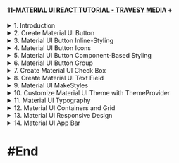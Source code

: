 #### [11-MATERIAL UI REACT TUTORIAL - TRAVESY MEDIA](/courses/others/11.md) +

<details>
  <summary>1. Introduction </summary>

# Introduction

<img width="1344" alt="image" src="https://github.com/omeatai/My-Tutorials/assets/32337103/61bd7701-2a72-4826-bd5e-a55fe33b2612">
<img width="1026" alt="image" src="https://github.com/omeatai/My-Tutorials/assets/32337103/31695dc4-2560-428d-9b40-9604ca753385">
<img width="1026" alt="image" src="https://github.com/omeatai/My-Tutorials/assets/32337103/cad3eb75-86cf-40cb-addb-cda30d283517">
<img width="1344" alt="image" src="https://github.com/omeatai/My-Tutorials/assets/32337103/ef083f5e-2c47-4d28-8742-978937b83af1">

# Install React App

```jsbs
npx create-react-app material-ui-react-tutorial
yarn create react-app material-ui-react-tutorial
```

# Install Material UI Core

```jsbs
npm install @mui/material @emotion/react @emotion/styled
yarn add @mui/material @emotion/react @emotion/styled
```

# Install Material UI Icons

```jsbs
npm install @mui/icons-material
yarn add @mui/icons-material
```

# Start React App

```jsbs
npm start
yarn start
```

### MUI/material-ui-react-tutorial/src/index.js:

```js
import React from "react";
import ReactDOM from "react-dom/client";
import "./index.css";
import App from "./App";

const root = ReactDOM.createRoot(document.getElementById("root"));
root.render(
  <React.StrictMode>
    <App />
  </React.StrictMode>
);
```

### MUI/material-ui-react-tutorial/src/App.js:

```js
import logo from "./logo.svg";
import "./App.css";

function App() {
  return (
    <div className="App">
      <header className="App-header">
        <img src={logo} className="App-logo" alt="logo" />
      </header>
    </div>
  );
}

export default App;
```

# #End </details>

<details>
  <summary>2. Create Material UI Button </summary>

# Create Material UI Button

<img width="1023" alt="image" src="https://github.com/omeatai/My-Tutorials/assets/32337103/6253df89-9c11-479e-beb4-691673932be2">
<img width="1343" alt="image" src="https://github.com/omeatai/My-Tutorials/assets/32337103/c6137890-0da2-4af8-afeb-9f52a8057382">

### MUI/material-ui-react-tutorial/src/App.js:

```js
import logo from "./logo.svg";
import "./App.css";
import Button from "@mui/material/Button";

function App() {
  return (
    <div className="App">
      <header className="App-header">
        <Button
          href="#"
          onClick={() => {
            alert("clicked");
          }}
          variant="contained" // contained | outlined
          size="large" // large | medium | small
          color="success" // success | warning | info | error | primary | secondary | inherit
        >
          Hello World
        </Button>
        <img src={logo} className="App-logo" alt="logo" />
      </header>
    </div>
  );
}

export default App;
```

# #End </details>

<details>
  <summary>3. Material UI Button Inline-Styling </summary>

# Material UI Button Inline-Styling

<img width="1023" alt="image" src="https://github.com/omeatai/My-Tutorials/assets/32337103/c9d80185-aefe-48bb-843c-6a94981022e3">
<img width="1341" alt="image" src="https://github.com/omeatai/My-Tutorials/assets/32337103/ea858e20-4ce8-4792-ab14-f4b0bb2e9fa8">

### MUI/material-ui-react-tutorial/src/App.js:

```js
import logo from "./logo.svg";
import "./App.css";
import Button from "@mui/material/Button";

function App() {
  return (
    <div className="App">
      <header className="App-header">
        <Button
          href="#"
          onClick={() => {
            alert("clicked");
          }}
          variant="contained" // contained | outlined
          size="large" // large | medium | small
          color="success" // success | warning | info | error | primary | secondary | inherit
          style={{
            backgroundColor: "black",
            color: "#fff",
            border: "5px solid dodgerBlue",
            borderRadius: "10px",
            fontWeight: "700",
          }}
        >
          Hello World
        </Button>

        <img src={logo} className="App-logo" alt="logo" />
      </header>
    </div>
  );
}

export default App;
```

# #End </details>

<details>
  <summary>4. Material UI Button Icons </summary>

# Material UI Button Icons

<img width="1341" alt="image" src="https://github.com/omeatai/My-Tutorials/assets/32337103/db258127-f941-43fc-8c22-57c4b5b36ee4">
<img width="1341" alt="image" src="https://github.com/omeatai/My-Tutorials/assets/32337103/54963dcf-6c1d-40f1-ae13-2bdaccdf78a9">
<img width="1024" alt="image" src="https://github.com/omeatai/My-Tutorials/assets/32337103/c9f5007b-0031-4da1-b15b-dd6633cba1a6">
<img width="1341" alt="image" src="https://github.com/omeatai/My-Tutorials/assets/32337103/42eeb520-b0a7-42cf-97f5-491a84e1804a">

### MUI/material-ui-react-tutorial/src/App.js:

```js
import logo from "./logo.svg";
import "./App.css";
import Button from "@mui/material/Button";
import DeleteIcon from "@mui/icons-material/Delete";
import SendIcon from "@mui/icons-material/Send";
import Stack from "@mui/material/Stack";

function App() {
  return (
    <div className="App">
      <header className="App-header">
        <Button
          href="#"
          onClick={() => {
            alert("clicked");
          }}
          variant="contained" // contained | outlined
          size="large" // large | medium | small
          color="success" // success | warning | info | error | primary | secondary | inherit
          style={{
            backgroundColor: "black",
            color: "#fff",
            border: "5px solid dodgerBlue",
            borderRadius: "10px",
            fontWeight: "700",
          }}
        >
          Hello World
        </Button>
        <Stack direction="row" spacing={2} style={{ marginTop: "20px" }}>
          <Button variant="outlined" color="error" startIcon={<DeleteIcon />}>
            Delete
          </Button>
          <Button variant="contained" endIcon={<SendIcon />}>
            Send
          </Button>
        </Stack>

        <img src={logo} className="App-logo" alt="logo" />
      </header>
    </div>
  );
}

export default App;
```

# #End </details>

<details>
  <summary>5. Material UI Button Component-Based Styling </summary>

# Material UI Button Component-Based Styling

<img width="1024" alt="image" src="https://github.com/omeatai/My-Tutorials/assets/32337103/3ad23131-57b8-498d-a8ac-93e8f8c2a456">
<img width="1344" alt="image" src="https://github.com/omeatai/My-Tutorials/assets/32337103/7960d0f5-6add-4d8e-86f8-cde2d23c5b98">

### MUI/material-ui-react-tutorial/src/App.js:

```js
import logo from "./logo.svg";
import "./App.css";
import Button from "@mui/material/Button";
import DeleteIcon from "@mui/icons-material/Delete";
import SendIcon from "@mui/icons-material/Send";
import Stack from "@mui/material/Stack";
import { styled } from "@mui/material/styles";

const StartButton = styled(Button)({
  boxShadow: "none",
  textTransform: "none",
  fontSize: 24,
  fontWeight: "700",
  padding: "6px 12px",
  border: "1px solid",
  lineHeight: 1.5,
  color: "white",
  backgroundColor: "#30648e",
  borderColor: "#30648e",
  borderRadius: "10px",
  fontFamily: [
    "-apple-system",
    "BlinkMacSystemFont",
    '"Segoe UI"',
    "Roboto",
    '"Helvetica Neue"',
    "Arial",
    "sans-serif",
    '"Apple Color Emoji"',
    '"Segoe UI Emoji"',
    '"Segoe UI Symbol"',
  ].join(","),
  "&:hover": {
    backgroundColor: "#204640",
    borderColor: "#204640",
    boxShadow: "none",
  },
  "&:active": {
    boxShadow: "none",
    backgroundColor: "#204640",
    borderColor: "#204640",
  },
  "&:focus": {
    boxShadow: "0 0 0 0.2rem rgba(32, 70, 64,.5)",
  },
});

function App() {
  return (
    <div className="App">
      <header className="App-header">
        <StartButton variant="contained">Hello World</StartButton>
        <Stack direction="row" spacing={2} style={{ marginTop: "20px" }}>
          <Button variant="outlined" color="error" startIcon={<DeleteIcon />}>
            Delete
          </Button>
          <Button variant="contained" endIcon={<SendIcon />}>
            Send
          </Button>
        </Stack>
        <img src={logo} className="App-logo" alt="logo" />
      </header>
    </div>
  );
}

export default App;
```

# #End </details>

<details>
  <summary>6. Material UI Button Group </summary>

# Material UI Button Group

<img width="1342" alt="image" src="https://github.com/omeatai/My-Tutorials/assets/32337103/2a78ce90-c4e1-4ac7-ad9d-152b36539e20">
<img width="1025" alt="image" src="https://github.com/omeatai/My-Tutorials/assets/32337103/5883dbd6-a474-4ac3-964a-b0e0341a81e9">
<img width="1342" alt="image" src="https://github.com/omeatai/My-Tutorials/assets/32337103/a3720d9a-fdd4-4ebf-b925-aa8955264a3e">

### MUI/material-ui-react-tutorial/src/App.js:

```js
import logo from "./logo.svg";
import "./App.css";
import Button from "@mui/material/Button";
import ButtonGroup from "@mui/material/ButtonGroup";
import SaveIcon from "@mui/icons-material/Save";
import DeleteIcon from "@mui/icons-material/Delete";

function App() {
  return (
    <div className="App">
      <header className="App-header">
        <ButtonGroup variant="contained">
          <Button startIcon={<SaveIcon />} size="large" color="success">
            Save
          </Button>
          <Button startIcon={<DeleteIcon />} size="large" color="error">
            Discard
          </Button>
        </ButtonGroup>
        <img src={logo} className="App-logo" alt="logo" />
      </header>
    </div>
  );
}

export default App;
```

# #End </details>

<details>
  <summary>7. Create Material UI Check Box </summary>

# Create Material UI Check Box

<img width="1228" alt="image" src="https://github.com/omeatai/My-Tutorials/assets/32337103/c066d6d8-5fbc-4386-a6ce-01691956cc11">
<img width="1228" alt="image" src="https://github.com/omeatai/My-Tutorials/assets/32337103/29f6033f-bc8d-4c7b-b542-e629473e7dac">
<img width="1228" alt="image" src="https://github.com/omeatai/My-Tutorials/assets/32337103/98a2ddf9-204e-46b1-ab87-dfd712527198">
<img width="1021" alt="image" src="https://github.com/omeatai/My-Tutorials/assets/32337103/5000ab76-6d25-4cf3-b072-d1a87acb6b7b">
<img width="1227" alt="image" src="https://github.com/omeatai/My-Tutorials/assets/32337103/a8c56100-08ad-48ec-8ad0-e7facab45f62">

### MUI/material-ui-react-tutorial/src/App.js:

```js
import React, { useState } from "react";
import logo from "./logo.svg";
import "./App.css";
import Button from "@mui/material/Button";
import ButtonGroup from "@mui/material/ButtonGroup";
import SaveIcon from "@mui/icons-material/Save";
import DeleteIcon from "@mui/icons-material/Delete";
import Checkbox from "@mui/material/Checkbox";
import FormGroup from "@mui/material/FormGroup";
import FormControlLabel from "@mui/material/FormControlLabel";

function CheckboxExample() {
  const [checked, setChecked] = useState(true);
  return (
    <div>
      <FormGroup>
        <FormControlLabel
          control={
            <Checkbox
              checked={checked}
              size="large"
              icon={<SaveIcon style={{ color: "dodgerBlue" }} />}
              checkedIcon={<DeleteIcon style={{ color: "red" }} />}
              onChange={(e) => setChecked(e.target.checked)}
              inputProps={{ "aria-label": "secondary checkbox" }}
            />
          }
          label="Testing Checkbox"
        />
        <FormControlLabel required control={<Checkbox />} label="Required" />
        <FormControlLabel disabled control={<Checkbox />} label="Disabled" />
      </FormGroup>
    </div>
  );
}

function App() {
  return (
    <div className="App">
      <header className="App-header">
        <CheckboxExample />
        <ButtonGroup variant="contained">
          <Button startIcon={<SaveIcon />} size="large" color="success">
            Save
          </Button>
          <Button startIcon={<DeleteIcon />} size="large" color="error">
            Discard
          </Button>
        </ButtonGroup>
        <img src={logo} className="App-logo" alt="logo" />
      </header>
    </div>
  );
}

export default App;
```

# #End </details>

<details>
  <summary>8. Create Material UI Text Field </summary>

# Create Material UI Text Field

<img width="1227" alt="image" src="https://github.com/omeatai/My-Tutorials/assets/32337103/706fc55c-1c4b-40c4-8187-a83f7ca491a7">
<img width="1024" alt="image" src="https://github.com/omeatai/My-Tutorials/assets/32337103/2f38a00f-d20c-4a64-b973-0e915a5e6acf">
<img width="1024" alt="image" src="https://github.com/omeatai/My-Tutorials/assets/32337103/17c3734c-4af6-4b69-a170-27a80a50c0b0">
<img width="1023" alt="image" src="https://github.com/omeatai/My-Tutorials/assets/32337103/9fe4b6de-0ea4-45b4-bda8-54b14ce8c117">
<img width="1226" alt="image" src="https://github.com/omeatai/My-Tutorials/assets/32337103/5b64d549-f732-469d-ac0e-142cd22c4378">

### MUI/material-ui-react-tutorial/src/App.js:

```js
import React, { useState } from "react";
import logo from "./logo.svg";
import "./App.css";
import Button from "@mui/material/Button";
import ButtonGroup from "@mui/material/ButtonGroup";
import SaveIcon from "@mui/icons-material/Save";
import DeleteIcon from "@mui/icons-material/Delete";
import Checkbox from "@mui/material/Checkbox";
import FormGroup from "@mui/material/FormGroup";
import FormControlLabel from "@mui/material/FormControlLabel";
import TextField from "@mui/material/TextField";

function CheckboxExample() {
  const [checked, setChecked] = useState(true);
  return (
    <div>
      <FormGroup>
        <FormControlLabel
          control={
            <Checkbox
              checked={checked}
              size="large"
              icon={<SaveIcon style={{ color: "dodgerBlue" }} />}
              checkedIcon={<DeleteIcon style={{ color: "red" }} />}
              onChange={(e) => setChecked(e.target.checked)}
              inputProps={{ "aria-label": "secondary checkbox" }}
            />
          }
          label="Testing Checkbox"
        />
        <FormControlLabel required control={<Checkbox />} label="Required" />
        <FormControlLabel disabled control={<Checkbox />} label="Disabled" />
      </FormGroup>
    </div>
  );
}

function App() {
  return (
    <div className="App">
      <header className="App-header">
        <TextField
          id="standard-basic"
          color="warning"
          label="Outlined"
          variant="outlined"
          placeholder="Enter Details..."
          // fullWidth
        />
        <TextField
          id="standard-basic"
          type="date"
          color="warning"
          label="Select Date"
          variant="filled"
        />

        <CheckboxExample />
        <ButtonGroup variant="contained">
          <Button startIcon={<SaveIcon />} size="large" color="success">
            Save
          </Button>
          <Button startIcon={<DeleteIcon />} size="large" color="error">
            Discard
          </Button>
        </ButtonGroup>
        <img src={logo} className="App-logo" alt="logo" />
      </header>
    </div>
  );
}

export default App;
```

### MUI/material-ui-react-tutorial/src/index.css:

```js
input {
  color: white !important;
}
```

# #End </details>

<details>
  <summary>9. Material UI MakeStyles </summary>

# Material UI MakeStyles

<img width="1226" alt="image" src="https://github.com/omeatai/My-Tutorials/assets/32337103/df0832c7-d928-4caa-9ee1-d48745a5a47d">
<img width="1226" alt="image" src="https://github.com/omeatai/My-Tutorials/assets/32337103/bfd56993-5165-48cc-bc29-69007df23c98">
<img width="1226" alt="image" src="https://github.com/omeatai/My-Tutorials/assets/32337103/a99618fb-9a49-4105-bbd6-c1070d4c6490">
<img width="1226" alt="image" src="https://github.com/omeatai/My-Tutorials/assets/32337103/278f1343-dcaa-4e9f-bd66-7553226e9eaa">
<img width="1024" alt="image" src="https://github.com/omeatai/My-Tutorials/assets/32337103/3ade94c3-29f8-4f1d-a684-6b3a6a6c41e4">
<img width="1225" alt="image" src="https://github.com/omeatai/My-Tutorials/assets/32337103/b35e4402-8622-4ec1-a2f2-3829ec2f5728">

# Install the Material UI MakeStyles Dependency

```jsbs
// with npm
npm install @mui/styles

// with yarn
yarn add @mui/styles
```

### MUI/material-ui-react-tutorial/src/App.js:

```js
import React, { useState } from "react";
import logo from "./logo.svg";
import "./App.css";
import Button from "@mui/material/Button";

import { makeStyles } from "@mui/styles";

const useStyles = makeStyles({
  root: {
    background: "linear-gradient(45deg, #FE6B8B 30%, #FF8E53 90%)",
    border: 0,
    borderRadius: 3,
    boxShadow: "0 3px 5px 2px rgba(255, 105, 135, .3)",
    color: "white",
    padding: "10px 50px",
  },
});

function ButtonStyled() {
  const classes = useStyles();
  return <Button className={classes.root}>TEST STYLED BUTTON</Button>;
}

function App() {
  return (
    <div className="App">
      <header className="App-header">
        <ButtonStyled />

        <img src={logo} className="App-logo" alt="logo" />
      </header>
    </div>
  );
}

export default App;
```

# #End </details>

<details>
  <summary>10. Customize Material UI Theme with ThemeProvider </summary>

# Customize Material UI Theme with ThemeProvider

<img width="1225" alt="image" src="https://github.com/omeatai/My-Tutorials/assets/32337103/653053f6-de49-41bf-bdcd-52cf65771903">
<img width="1225" alt="image" src="https://github.com/omeatai/My-Tutorials/assets/32337103/a0dcd863-d4bf-4e84-9000-57d38f2f0e24">
<img width="1225" alt="image" src="https://github.com/omeatai/My-Tutorials/assets/32337103/a4821b36-0245-4a3f-b73f-73d537b2516e">
<img width="1225" alt="image" src="https://github.com/omeatai/My-Tutorials/assets/32337103/b6d15624-bf88-4c56-be37-7eeb231199d1">
<img width="1225" alt="image" src="https://github.com/omeatai/My-Tutorials/assets/32337103/3274869b-5c4b-44fa-90dc-a6a276c294c2">
<img width="1225" alt="image" src="https://github.com/omeatai/My-Tutorials/assets/32337103/d9c6156a-ed58-4ce7-be87-8ccd96c769a0">
<img width="1024" alt="image" src="https://github.com/omeatai/My-Tutorials/assets/32337103/c9c85139-cc11-44cb-97f9-fef72845d422">
<img width="1216" alt="image" src="https://github.com/omeatai/My-Tutorials/assets/32337103/a8f94dee-95a8-4a5b-9e73-89ab31ab084f">

### MUI/material-ui-react-tutorial/src/App.js:

```js
import React from "react";
import logo from "./logo.svg";
import "./App.css";
import Button from "@mui/material/Button";
import { createTheme, ThemeProvider, styled } from "@mui/material/styles";
import { green, yellow } from "@mui/material/colors";

const theme = createTheme({
  palette: {
    primary: {
      main: yellow[500],
      light: "#757ce8",
      dark: "#002884",
      contrastText: "#fff",
    },
    secondary: {
      main: green[500],
      light: "#ff7961",
      dark: "#ba000d",
      contrastText: "#000",
    },
  },
});

const CustomButton = styled(Button)(({ theme }) => ({
  color: theme.palette.primary.main,
  backgroundColor: theme.palette.secondary.main,
  borderRadius: 3,
  padding: "10px 50px",
}));

function ButtonStyled() {
  return <CustomButton>TEST STYLED BUTTON</CustomButton>;
}

function App() {
  return (
    <ThemeProvider theme={theme}>
      <div className="App">
        <header className="App-header">
          <ButtonStyled />
          <img src={logo} className="App-logo" alt="logo" />
        </header>
      </div>
    </ThemeProvider>
  );
}

export default App;
```

# #End </details>

<details>
  <summary>11. Material UI Typography </summary>

# Material UI Typography

<img width="909" alt="image" src="https://github.com/omeatai/My-Tutorials/assets/32337103/d367ebd5-da88-40fa-a641-179f8f620598">
<img width="1222" alt="image" src="https://github.com/omeatai/My-Tutorials/assets/32337103/2af3f4ca-7da2-43f4-9baf-89209a1a1d76">
<img width="1222" alt="image" src="https://github.com/omeatai/My-Tutorials/assets/32337103/a6af64db-cc80-4eee-b285-17d350af32c9">
<img width="1222" alt="image" src="https://github.com/omeatai/My-Tutorials/assets/32337103/2ddb7e94-671c-475a-a7cd-4f11fc699b3d">
<img width="1222" alt="image" src="https://github.com/omeatai/My-Tutorials/assets/32337103/0669a016-4126-4312-afbb-b24f523b8799">
<img width="1222" alt="image" src="https://github.com/omeatai/My-Tutorials/assets/32337103/cd3ac58c-3e44-4ae1-a197-01b428fe4943">
<img width="1207" alt="image" src="https://github.com/omeatai/My-Tutorials/assets/32337103/75cbedd3-80db-485b-aceb-ec5a80f90df4">

# Add Roboto Font as Default Font

```jsbs
yarn add fontsource-roboto
```

### MUI/material-ui-react-tutorial/src/App.js:

```jsbs
import "fontsource-roboto";
import Typography from "@mui/material/Typography";

const theme = createTheme({
  typography: { h3: { fontSize: 36, marginBottom: 10 } },
  palette: {
    primary: {
      main: yellow[500],
      light: "#757ce8",
      dark: "#002884",
      contrastText: "#fff",
    },
    secondary: {
      main: green[500],
      light: "#ff7961",
      dark: "#ba000d",
      contrastText: "#000",
    },
  },
});

function App() {
  return (
    <ThemeProvider theme={theme}>
      <div className="App">
        <header className="App-header">
          {/* Typography Variants = h1-h6 | subtitle1 | subtitle2 | body1 | body2
          | button | caption | overline */}
          <Typography variant="h3" component="div">
            WELCOME TO MUI
          </Typography>
          <Typography variant="subtitle1">
            Learn how to use Material UI
          </Typography>
      </div>
    </ThemeProvider>
  );
}
```

```js
import React from "react";
import logo from "./logo.svg";
import "./App.css";
import Button from "@mui/material/Button";
import { createTheme, ThemeProvider, styled } from "@mui/material/styles";
import { green, yellow } from "@mui/material/colors";

import "fontsource-roboto";
import Typography from "@mui/material/Typography";

const theme = createTheme({
  typography: { h3: { fontSize: 36, marginBottom: 10 } },
  palette: {
    primary: {
      main: yellow[500],
      light: "#757ce8",
      dark: "#002884",
      contrastText: "#fff",
    },
    secondary: {
      main: green[500],
      light: "#ff7961",
      dark: "#ba000d",
      contrastText: "#000",
    },
  },
});

const CustomButton = styled(Button)(({ theme }) => ({
  color: theme.palette.primary.main,
  backgroundColor: theme.palette.secondary.main,
  borderRadius: 3,
  padding: "10px 50px",
}));

function ButtonStyled() {
  return <CustomButton>TEST STYLED BUTTON</CustomButton>;
}

function App() {
  return (
    <ThemeProvider theme={theme}>
      <div className="App">
        <header className="App-header">
          {/* Typography Variants = h1-h6 | subtitle1 | subtitle2 | body1 | body2
          | button | caption | overline */}
          <Typography variant="h3" component="div">
            WELCOME TO MUI
          </Typography>
          <Typography variant="subtitle1">
            Learn how to use Material UI
          </Typography>
          <ButtonStyled />
          <img src={logo} className="App-logo" alt="logo" />
        </header>
      </div>
    </ThemeProvider>
  );
}

export default App;
```

# #End </details>

<details>
  <summary>12. Material UI Containers and Grid </summary>

# Material UI Containers and Grid

<img width="909" alt="image" src="https://github.com/omeatai/My-Tutorials/assets/32337103/224e30f5-48bb-4a8a-8827-af914d879076">
<img width="1202" alt="image" src="https://github.com/omeatai/My-Tutorials/assets/32337103/a4150f00-9dfb-436a-8620-6999456c7385">
<img width="1202" alt="image" src="https://github.com/omeatai/My-Tutorials/assets/32337103/3b32b842-0b42-47da-ae0f-7df64252a6b1">
<img width="1202" alt="image" src="https://github.com/omeatai/My-Tutorials/assets/32337103/8a6e5dba-66be-41ae-8e82-f45212971025">
<img width="1202" alt="image" src="https://github.com/omeatai/My-Tutorials/assets/32337103/4dfc3316-d8ab-49f2-90d6-8e03f53c6dc1">

### MUI/material-ui-react-tutorial/src/App.js:

```jsbs
<Grid container spacing={2} justifyContent="center">
  <Grid item>
    <PaperItem style={{ height: 75, width: 50 }} />
  </Grid>
  <Grid item>
    <PaperItem style={{ height: 75, width: 50 }} />
  </Grid>
  <Grid item>
    <PaperItem style={{ height: 75, width: 50 }} />
  </Grid>
</Grid>
```

```js
import React from "react";
import logo from "./logo.svg";
import "./App.css";

import "fontsource-roboto";
import Typography from "@mui/material/Typography";
import { styled } from "@mui/material/styles";

import Container from "@mui/material/Container";
import Paper from "@mui/material/Paper";
import Grid from "@mui/material/Grid";

const PaperItem = styled(Paper)(({ theme }) => ({
  backgroundColor: theme.palette.mode === "dark" ? "#1A2027" : "#ddd",
  ...theme.typography.body2,
  // padding: theme.spacing(1),
  textAlign: "center",
  color: theme.palette.text.secondary,
}));

function App() {
  return (
    <React.Fragment>
      {/* Container maxWidth = xs | sm | md | lg */}
      <Container maxWidth="sm">
        <div className="App">
          <header className="App-header">
            {/* Typography Variants = h1-h6 | subtitle1 | subtitle2 | body1 | body2
          | button | caption | overline */}
            <Typography variant="h3" component="div">
              WELCOME TO MUI
            </Typography>
            <Typography variant="subtitle1">
              Learn how to use Material UI
            </Typography>

            <Grid container spacing={2} justifyContent="center">
              <Grid item>
                <PaperItem style={{ height: 75, width: 50 }} />
              </Grid>
              <Grid item>
                <PaperItem style={{ height: 75, width: 50 }} />
              </Grid>
              <Grid item>
                <PaperItem style={{ height: 75, width: 50 }} />
              </Grid>
            </Grid>

            <img src={logo} className="App-logo" alt="logo" />
          </header>
        </div>
      </Container>
    </React.Fragment>
  );
}

export default App;
```

# #End </details>

<details>
  <summary>13. Material UI Responsive Design </summary>

# Material UI Responsive Design

<img width="908" alt="image" src="https://github.com/omeatai/My-Tutorials/assets/32337103/dc0da195-ecb4-4e49-a952-90098cf3c7a6">
<img width="1150" alt="image" src="https://github.com/omeatai/My-Tutorials/assets/32337103/91d7cf23-fbc6-4fbb-a7e2-7b3070b6cc21">
<img width="1150" alt="image" src="https://github.com/omeatai/My-Tutorials/assets/32337103/a152f7bf-9f2e-4ac3-9e10-93e7c6b3a6fe">
<img width="1150" alt="image" src="https://github.com/omeatai/My-Tutorials/assets/32337103/6b4d8096-4823-4f2f-b0b3-7f48bb1e28f5">
<img width="1202" alt="image" src="https://github.com/omeatai/My-Tutorials/assets/32337103/9df94dbe-1865-49f0-a536-54d187a093f7">
<img width="1202" alt="image" src="https://github.com/omeatai/My-Tutorials/assets/32337103/82cfd06e-ee2b-4598-8eac-d333fd57be2d">

### MUI/material-ui-react-tutorial/src/App.js:

```jsbs
<Grid container spacing={4} justifyContent="center">
  <Grid item sm={12} md={6} lg={4}>
    <PaperItem style={{ height: 75, width: "100%" }} />
  </Grid>
  <Grid item sm={12} md={6} lg={4}>
    <PaperItem style={{ height: 75, width: "100%" }} />
  </Grid>
  <Grid item sm={12} md={6} lg={4}>
    <PaperItem style={{ height: 75, width: "100%" }} />
  </Grid>
</Grid>
```

```js
import React from "react";
import logo from "./logo.svg";
import "./App.css";

import "fontsource-roboto";
import Typography from "@mui/material/Typography";
import { styled } from "@mui/material/styles";

import Container from "@mui/material/Container";
import Paper from "@mui/material/Paper";
import Grid from "@mui/material/Grid";

const PaperItem = styled(Paper)(({ theme }) => ({
  backgroundColor: theme.palette.mode === "dark" ? "#1A2027" : "#ddd",
  ...theme.typography.body2,
  // padding: theme.spacing(1),
  textAlign: "center",
  color: theme.palette.text.secondary,
}));

function App() {
  return (
    <React.Fragment>
      {/* Container maxWidth = xs | sm | md | lg */}
      <Container maxWidth="lg">
        <div className="App">
          <header className="App-header">
            {/* Typography Variants = h1-h6 | subtitle1 | subtitle2 | body1 | body2
          | button | caption | overline */}
            <Typography variant="h3" component="div">
              WELCOME TO MUI
            </Typography>
            <Typography variant="subtitle1">
              Learn how to use Material UI
            </Typography>

            <Grid container spacing={4} justifyContent="center">
              <Grid item sm={12} md={6} lg={4}>
                <PaperItem style={{ height: 75, width: "100%" }} />
              </Grid>
              <Grid item sm={12} md={6} lg={4}>
                <PaperItem style={{ height: 75, width: "100%" }} />
              </Grid>
              <Grid item sm={12} md={6} lg={4}>
                <PaperItem style={{ height: 75, width: "100%" }} />
              </Grid>
            </Grid>

            <img src={logo} className="App-logo" alt="logo" />
          </header>
        </div>
      </Container>
    </React.Fragment>
  );
}

export default App;
```

# #End </details>

<details>
  <summary>14. Material UI App Bar </summary>

# Material UI App Bar

<img width="907" alt="image" src="https://github.com/omeatai/My-Tutorials/assets/32337103/18da4200-639a-41a4-86b8-2c82b71b9b1f">
<img width="1077" alt="image" src="https://github.com/omeatai/My-Tutorials/assets/32337103/d1b358e4-882a-4e7c-9679-7602f5d8ac09">

### MUI/material-ui-react-tutorial/src/App.js:

```js
import React from "react";
import logo from "./logo.svg";
import "./App.css";
import "fontsource-roboto";
import Typography from "@mui/material/Typography";
import Container from "@mui/material/Container";

import AppBar from "@mui/material/AppBar";
import Toolbar from "@mui/material/Toolbar";
import IconButton from "@mui/material/IconButton";
import MenuItem from "@mui/material/MenuItem";
import ListItemIcon from "@mui/material/ListItemIcon";
import MenuIcon from "@mui/icons-material/Menu";
import { Button } from "@mui/material";

function App() {
  return (
    <React.Fragment>
      {/* Container maxWidth = xs | sm | md | lg | xl */}
      <Container maxWidth="xl">
        <div className="App">
          <header className="App-header">
            <AppBar sx={{ bgcolor: "blue" }}>
              <Toolbar>
                <IconButton>
                  <MenuItem>
                    <ListItemIcon>
                      <MenuIcon fontSize="small" />
                    </ListItemIcon>
                  </MenuItem>
                </IconButton>
                <Typography variant="h6">MUI Themeing</Typography>
                <Button sx={{ bgcolor: "#000", marginLeft: "auto" }}>
                  Login
                </Button>
              </Toolbar>
            </AppBar>
            {/* Typography Variants = h1-h6 | subtitle1 | subtitle2 | body1 | body2
          | button | caption | overline */}
            <Typography variant="h3" component="div">
              WELCOME TO MUI
            </Typography>
            <Typography variant="subtitle1">
              Learn how to use Material UI
            </Typography>

            <img src={logo} className="App-logo" alt="logo" />
          </header>
        </div>
      </Container>
    </React.Fragment>
  );
}

export default App;
```

# #End </details>

# #End
